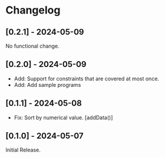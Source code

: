 # Changelog

## [0.2.1] - 2024-05-09

No functional change.

## [0.2.0] - 2024-05-09

- Add: Support for constraints that are covered at most once.
- Add: Add sample programs

## [0.1.1] - 2024-05-08

- Fix: Sort by numerical value. [addData()]

## [0.1.0] - 2024-05-07

Initial Release.
